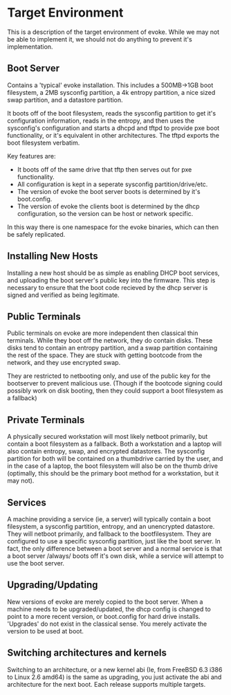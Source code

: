 # Target Environment #

This is a description of the target environment of evoke. While we may not be able to implement it, we should not
do anything to prevent it's implementation.


## Boot Server ##

Contains a 'typical' evoke installation. This includes a 500MB->1GB boot filesystem, a 2MB sysconfig partition, a 4k entropy partition, a nice sized swap partition, and a datastore partition.

It boots off of the boot filesystem, reads the sysconfig partition to get it's configuration information, reads in the entropy, and then uses the sysconfig's configuration and starts a dhcpd and tftpd to provide pxe boot functionality, or it's equivalent in other architectures. The tftpd exports the boot filesystem verbatim.

Key features are:

  * It boots off of the same drive that tftp then serves out for pxe functionality.
  * All configuration is kept in a seperate sysconfig partition/drive/etc.
  * The version of evoke the boot server boots is determined by it's boot.config.
  * The version of evoke the clients boot is determined by the dhcp configuration, so the version can be host or network specific.

In this way there is one namespace for the evoke binaries, which can then be safely replicated.

## Installing New Hosts ##

Installing a new host should be as simple as enabling DHCP boot services, and uploading the boot server's public key into the firmware. This step is necessary to ensure that the boot code recieved by the dhcp server is signed and verified as being legitimate.

## Public Terminals ##

Public terminals on evoke are more independent then classical thin terminals. While they boot off the network, they do contain disks. These disks tend to contain an  entropy partition, and a swap partition containing the rest of the space. They are stuck with getting bootcode from the network, and they use encrypted swap.

They are restricted to netbooting only, and use of the public key for the bootserver to prevent malicious use. (Though if the bootcode signing could possibly work on disk booting, then they could support a boot filesystem as a fallback)

## Private Terminals ##

A physically secured workstation will most likely netboot primarily, but contain a boot filesystem as a fallback. Both a workstation and a laptop will also contain entropy, swap, and encrypted datastores. The sysconfig partition for both will be contained on a thumbdrive carried by the user, and in the case of a laptop, the boot filesystem will also be on the thumb drive (optimally, this should be the primary boot method for a workstation, but it may not).

## Services ##

A machine providing a service (ie, a server) will typically contain a boot filesystem, a sysconfig partition, entropy, and an unencrypted datastore. They will netboot primarily, and fallback to the bootfilesystem. They are configured to use a specific sysconfig partition, just like the boot server. In fact, the only difference between a boot server and a normal service is that a boot server /always/ boots off it's own disk, while a service will attempt to use the boot server.

## Upgrading/Updating ##

New versions of evoke are merely copied to the boot server. When a machine needs to be upgraded/updated, the dhcp config is changed to point to a more recent version, or boot.config for hard drive installs. 'Upgrades' do not exist in the classical sense. You merely activate the version to be used at boot.

## Switching architectures and kernels ##

Switching to an architecture, or a new kernel abi (Ie, from FreeBSD 6.3 i386 to Linux 2.6 amd64) is the same as upgrading, you just activate the abi and architecture for the next boot. Each release supports multiple targets.
